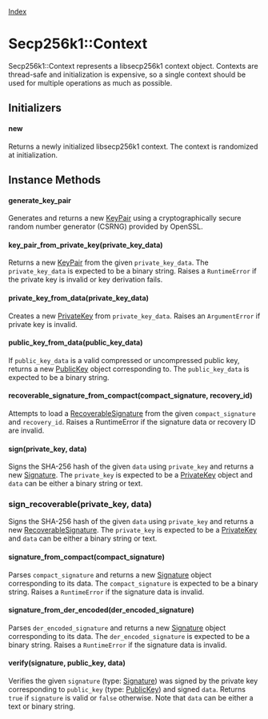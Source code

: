 [Index](index.md)

Secp256k1::Context
==================

Secp256k1::Context represents a libsecp256k1 context object. Contexts are
thread-safe and initialization is expensive, so a single context should be used
for multiple operations as much as possible.

Initializers
------------

#### new

Returns a newly initialized libsecp256k1 context. The context is randomized at
initialization.

Instance Methods
----------------

#### generate_key_pair

Generates and returns a new [KeyPair](key_pair.md) using a cryptographically
secure random number generator (CSRNG) provided by OpenSSL.

#### key_pair_from_private_key(private_key_data)

Returns a new [KeyPair](key_pair.md) from the given `private_key_data`. The
`private_key_data` is expected to be a binary string. Raises a `RuntimeError`
if the private key is invalid or key derivation fails.

#### private_key_from_data(private_key_data)

Creates a new [PrivateKey](private_key.md) from `private_key_data`. Raises an `ArgumentError`
if private key is invalid.

#### public_key_from_data(public_key_data)

If `public_key_data` is a valid compressed or uncompressed public key, returns
a new [PublicKey](public_key.md) object corresponding to. The `public_key_data`
is expected to be a binary string.

#### recoverable_signature_from_compact(compact_signature, recovery_id)

Attempts to load a [RecoverableSignature](recoverable_signature.md) from the given `compact_signature`
and `recovery_id`. Raises a RuntimeError if the signature data or recovery ID are invalid.

#### sign(private_key, data)

Signs the SHA-256 hash of the given `data` using `private_key` and returns a
new [Signature](signature.md). The `private_key` is expected to be a
[PrivateKey](private_key.md) object and `data` can be either a binary string or
text.

### sign_recoverable(private_key, data)

Signs the SHA-256 hash of the given `data` using `private_key` and returns a
new [RecoverableSignature](recoverable_signature.md). The `private_key` is expected to be a [PrivateKey](private_key.md) and
`data` can be either a binary string or text.

#### signature_from_compact(compact_signature)

Parses `compact_signature` and returns a new [Signature](signature.md) object corresponding to
its data. The `compact_signature` is expected to be a binary string. Raises a
`RuntimeError` if the signature data is invalid.

#### signature_from_der_encoded(der_encoded_signature)

Parses `der_encoded_signature` and returns a new [Signature](signature.md) object corresponding
to its data. The `der_encoded_signature` is expected to be a binary string.
Raises a `RuntimeError` if the signature data is invalid.

#### verify(signature, public_key, data)

Verifies the given `signature` (type: [Signature](signature.md)) was signed by
the private key corresponding to `public_key` (type: [PublicKey](public_key.md)) and signed `data`. Returns `true`
if `signature` is valid or `false` otherwise. Note that `data` can be either a
text or binary string.
